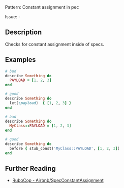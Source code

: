 Pattern: Constant assignment in pec

Issue: -

## Description

Checks for constant assignment inside of specs.

## Examples

```ruby
# bad
describe Something do
  PAYLOAD = [1, 2, 3]
end

# good
describe Something do
  let(:payload)  { [1, 2, 3] }
end

# bad
describe Something do
  MyClass::PAYLOAD = [1, 2, 3]
end

# good
describe Something do
  before { stub_const('MyClass::PAYLOAD', [1, 2, 3])
end
```

## Further Reading

* [RuboCop - Airbnb/SpecConstantAssignment](https://github.com/airbnb/ruby/blob/master/rubocop-airbnb/lib/rubocop/cop/airbnb/spec_constant_assignment.rb)
